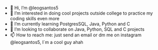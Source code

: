 - 👋 Hi, I’m @leogsantos5
- 👀 I’m interested in doing cool projects outside college to practice my coding skills even more
- 🌱 I’m currently learning PostgresSQL, Java, Python and C
- 💞️ I’m looking to collaborate on Java, Python, SQL and C projects
- 📫 How to reach me: just send an email or dm me on instagram @leogsantos5, I´m a cool guy ahah

<!---
leogsantos5/leogsantos5 is a ✨ special ✨ repository because its `README.md` (this file) appears on your GitHub profile.
You can click the Preview link to take a look at your changes.
--->
